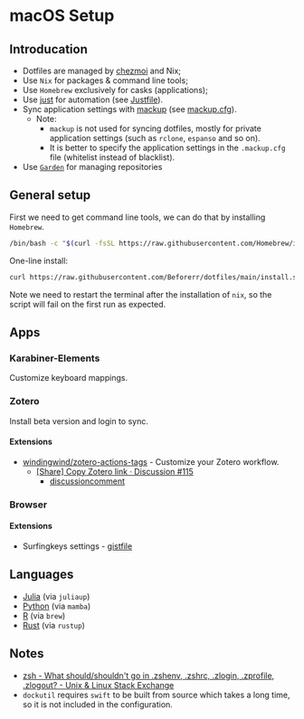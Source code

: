 # macOS Setup

## Introducation

- Dotfiles are managed by [chezmoi](https://www.chezmoi.io/) and Nix;
- Use `Nix` for packages & command line tools;
- Use `Homebrew` exclusively for casks (applications);
- Use [just](https://just.systems) for automation (see [Justfile](./home/justfile)).
- Sync application settings with [mackup](https://github.com/lra/mackup) (see [mackup.cfg](./home/private_dot_mackup.cfg)).
  - Note:
    - `mackup` is not used for syncing dotfiles, mostly for private application settings (such as `rclone`, `espanso` and so on).
    - It is better to specify the application settings in the `.mackup.cfg` file (whitelist instead of blacklist).
- Use [`Garden`](https://garden-rs.gitlab.io/index.html) for managing repositories

## General setup

First we need to get command line tools, we can do that by installing `Homebrew`.

```bash
/bin/bash -c "$(curl -fsSL https://raw.githubusercontent.com/Homebrew/install/HEAD/install.sh)"
```

One-line install:

```bash
curl https://raw.githubusercontent.com/Beforerr/dotfiles/main/install.sh | bash
```

Note we need to restart the terminal after the installation of `nix`, so the script will fail on the first run as expected.

## Apps

### Karabiner-Elements

Customize keyboard mappings.

[](~/.config/)

### Zotero

Install beta version and login to sync.

#### Extensions

- [windingwind/zotero-actions-tags](https://github.com/windingwind/zotero-actions-tags) - Customize your Zotero workflow.
  - [[Share] Copy Zotero link · Discussion #115](https://github.com/windingwind/zotero-actions-tags/discussions/115)
    - [discussioncomment](https://github.com/windingwind/zotero-actions-tags/discussions/115#discussioncomment-8731031)

### Browser

#### Extensions

- Surfingkeys settings - [gistfile](https://gist.githubusercontent.com/Beforerr/6a618d442ca37ec061c9cf012784a643/raw/e28248821f255370d8383e456c179aa18026cf89/gistfile.txt)

## Languages

- [Julia](https://julialang.org/) (via `juliaup`)
- [Python](https://www.python.org/) (via `mamba`)
- [R](https://www.r-project.org/) (via `brew`)
- [Rust](https://www.rust-lang.org/) (via `rustup`)

## Notes

- [zsh - What should/shouldn't go in .zshenv, .zshrc, .zlogin, .zprofile, .zlogout? - Unix & Linux Stack Exchange](https://unix.stackexchange.com/questions/71253/what-should-shouldnt-go-in-zshenv-zshrc-zlogin-zprofile-zlogout)
- `dockutil` requires `swift` to be built from source which takes a long time, so it is not included in the configuration.
